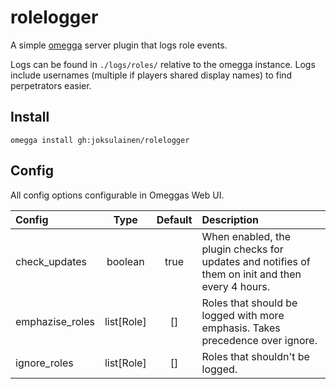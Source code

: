 # rolelogger

A simple [omegga](https://github.com/brickadia-community/omegga) server plugin that logs role events.

Logs can be found in `./logs/roles/` relative to the omegga instance.
Logs include usernames (multiple if players shared display names) to find perpetrators easier.

## Install

`omegga install gh:joksulainen/rolelogger`

## Config

All config options configurable in Omeggas Web UI.

| Config          | Type         | Default | Description |
| :-------------- | :----------: | :-----: | :---------- |
| check_updates   | boolean      | true    | When enabled, the plugin checks for updates and notifies of them on init and then every 4 hours. |
| emphazise_roles | list\[Role\] | \[\]    | Roles that should be logged with more emphasis. Takes precedence over ignore. |
| ignore_roles    | list\[Role\] | \[\]    | Roles that shouldn't be logged. |
